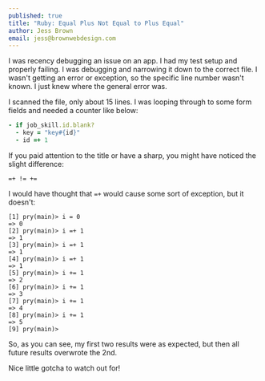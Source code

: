 ```yaml
---
published: true
title: "Ruby: Equal Plus Not Equal to Plus Equal"
author: Jess Brown
email: jess@brownwebdesign.com
---
```


I was recency debugging an issue on an app.  I had my test setup and
properly failing.  I was debugging and narrowing it down to the correct
file.  I wasn't getting an error or exception, so the specific line
number wasn't known.  I just knew where the general error was.  

I scanned the file, only about 15 lines.  I was looping through to some
form fields and needed a counter like below:

```ruby
- if job_skill.id.blank?
  - key = "key#{id}"
  - id =+ 1
```

If you paid attention to the title or have a sharp, you might have
noticed the slight difference:

`=+ != +=`

I would have thought that `=+` would cause some sort of exception, but
it doesn't:

```
[1] pry(main)> i = 0
=> 0
[2] pry(main)> i =+ 1
=> 1
[3] pry(main)> i =+ 1
=> 1
[4] pry(main)> i =+ 1
=> 1
[5] pry(main)> i += 1
=> 2
[6] pry(main)> i += 1
=> 3
[7] pry(main)> i += 1
=> 4
[8] pry(main)> i += 1
=> 5
[9] pry(main)>

```

So, as you can see, my first two results were as expected, but then all
future results overwrote the 2nd.  

Nice little gotcha to watch out for!
